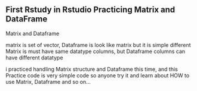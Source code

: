## First Rstudy in Rstudio Practicing Matrix and DataFrame
Matrix and Dataframe

matrix is set of vector, Dataframe is look like matrix but it is simple different
Matrix is must have same datatype columns, but Dataframe columns can have different datatype

i practiced handling Matrix structure and Dataframe this time, and this Practice code is very simple code
so anyone try it and learn about HOW to use Matrix, Dataframe and so on...
